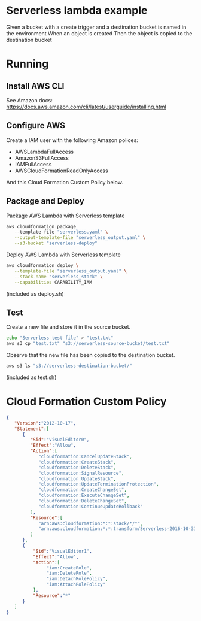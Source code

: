 # Serverless lambda example #

Given a bucket with a create trigger
and a destination bucket is named in the environment 
When an object is created
Then the object is copied to the destination bucket

Running
=======

Install AWS CLI
---------------

See Amazon docs: https://docs.aws.amazon.com/cli/latest/userguide/installing.html

Configure AWS
-------------

Create a IAM user with the following Amazon polices:
* AWSLambdaFullAccess
* AmazonS3FullAccess
* IAMFullAccess
* AWSCloudFormationReadOnlyAccess

And this Cloud Formation Custom Policy below.

Package and Deploy
------------------

Package AWS Lambda with Serverless template

```bash
aws cloudformation package
   --template-file "serverless.yaml" \
   --output-template-file "serverless_output.yaml" \
   --s3-bucket "serverless-deploy"
```

Deploy AWS Lambda with Serverless template

```bash
aws cloudformation deploy \
   --template-file "serverless_output.yaml" \
   --stack-name "serverless_stack" \
   --capabilities CAPABILITY_IAM
```

(included as deploy.sh)

Test
----

Create a new file and store it in the source bucket.

```bash
echo "Serverless test file" > "test.txt"
aws s3 cp "test.txt" "s3://serverless-source-bucket/test.txt"
```

Observe that the new file has been copied to the destination bucket.

```bash
aws s3 ls "s3://serverless-destination-bucket/"
```

(included as test.sh)

Cloud Formation Custom Policy
=============================

```json
{
   "Version":"2012-10-17",
   "Statement":[
      {
         "Sid":"VisualEditor0",
         "Effect":"Allow",
         "Action":[
            "cloudformation:CancelUpdateStack",
            "cloudformation:CreateStack",
            "cloudformation:DeleteStack",
            "cloudformation:SignalResource",
            "cloudformation:UpdateStack",
            "cloudformation:UpdateTerminationProtection",
            "cloudformation:CreateChangeSet",
            "cloudformation:ExecuteChangeSet",
            "cloudformation:DeleteChangeSet",
            "cloudformation:ContinueUpdateRollback"
         ],
         "Resource":[
            "arn:aws:cloudformation:*:*:stack/*/*",
            "arn:aws:cloudformation:*:*:transform/Serverless-2016-10-31"
         ]
      },
      {
          "Sid":"VisualEditor1",
          "Effect":"Allow",
          "Action":[
               "iam:CreateRole",
               "iam:DeleteRole",
               "iam:DetachRolePolicy",
               "iam:AttachRolePolicy"
          ],
          "Resource":"*"
      }
   ]
}
```